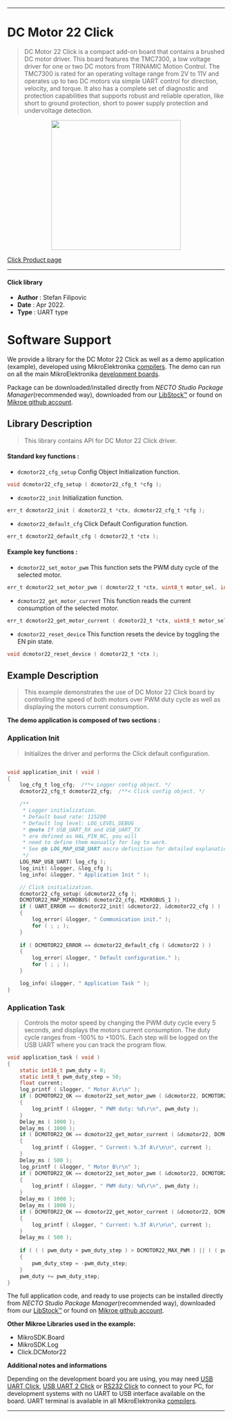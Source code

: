 
---
# DC Motor 22 Click

> DC Motor 22 Click is a compact add-on board that contains a brushed DC motor driver. This board features the TMC7300, a low voltage driver for one or two DC motors from TRINAMIC Motion Control. The TMC7300 is rated for an operating voltage range from 2V to 11V and operates up to two DC motors via simple UART control for direction, velocity, and torque. It also has a complete set of diagnostic and protection capabilities that supports robust and reliable operation, like short to ground protection, short to power supply protection and undervoltage detection.

<p align="center">
  <img src="https://download.mikroe.com/images/click_for_ide/dcmotor22_click.png" height=300px>
</p>

[Click Product page](https://www.mikroe.com/dc-motor-22-click)

---


#### Click library

- **Author**        : Stefan Filipovic
- **Date**          : Apr 2022.
- **Type**          : UART type


# Software Support

We provide a library for the DC Motor 22 Click
as well as a demo application (example), developed using MikroElektronika
[compilers](https://www.mikroe.com/necto-studio).
The demo can run on all the main MikroElektronika [development boards](https://www.mikroe.com/development-boards).

Package can be downloaded/installed directly from *NECTO Studio Package Manager*(recommended way), downloaded from our [LibStock&trade;](https://libstock.mikroe.com) or found on [Mikroe github account](https://github.com/MikroElektronika/mikrosdk_click_v2/tree/master/clicks).

## Library Description

> This library contains API for DC Motor 22 Click driver.

#### Standard key functions :

- `dcmotor22_cfg_setup` Config Object Initialization function.
```c
void dcmotor22_cfg_setup ( dcmotor22_cfg_t *cfg );
```

- `dcmotor22_init` Initialization function.
```c
err_t dcmotor22_init ( dcmotor22_t *ctx, dcmotor22_cfg_t *cfg );
```

- `dcmotor22_default_cfg` Click Default Configuration function.
```c
err_t dcmotor22_default_cfg ( dcmotor22_t *ctx );
```

#### Example key functions :

- `dcmotor22_set_motor_pwm` This function sets the PWM duty cycle of the selected motor.
```c
err_t dcmotor22_set_motor_pwm ( dcmotor22_t *ctx, uint8_t motor_sel, int16_t pwm_duty );
```

- `dcmotor22_get_motor_current` This function reads the current consumption of the selected motor.
```c
err_t dcmotor22_get_motor_current ( dcmotor22_t *ctx, uint8_t motor_sel, float *current );
```

- `dcmotor22_reset_device` This function resets the device by toggling the EN pin state.
```c
void dcmotor22_reset_device ( dcmotor22_t *ctx );
```

## Example Description

> This example demonstrates the use of DC Motor 22 Click board by controlling the speed of both motors over PWM duty cycle as well as displaying the motors current consumption.

**The demo application is composed of two sections :**

### Application Init

> Initializes the driver and performs the Click default configuration.

```c

void application_init ( void )
{
    log_cfg_t log_cfg;  /**< Logger config object. */
    dcmotor22_cfg_t dcmotor22_cfg;  /**< Click config object. */

    /** 
     * Logger initialization.
     * Default baud rate: 115200
     * Default log level: LOG_LEVEL_DEBUG
     * @note If USB_UART_RX and USB_UART_TX 
     * are defined as HAL_PIN_NC, you will 
     * need to define them manually for log to work. 
     * See @b LOG_MAP_USB_UART macro definition for detailed explanation.
     */
    LOG_MAP_USB_UART( log_cfg );
    log_init( &logger, &log_cfg );
    log_info( &logger, " Application Init " );

    // Click initialization.
    dcmotor22_cfg_setup( &dcmotor22_cfg );
    DCMOTOR22_MAP_MIKROBUS( dcmotor22_cfg, MIKROBUS_1 );
    if ( UART_ERROR == dcmotor22_init( &dcmotor22, &dcmotor22_cfg ) ) 
    {
        log_error( &logger, " Communication init." );
        for ( ; ; );
    }
    
    if ( DCMOTOR22_ERROR == dcmotor22_default_cfg ( &dcmotor22 ) )
    {
        log_error( &logger, " Default configuration." );
        for ( ; ; );
    }

    log_info( &logger, " Application Task " );
}

```

### Application Task

> Controls the motor speed by changing the PWM duty cycle every 5 seconds, and displays
the motors current consumption. The duty cycle ranges from -100% to +100%. 
Each step will be logged on the USB UART where you can track the program flow.

```c
void application_task ( void )
{
    static int16_t pwm_duty = 0;
    static int8_t pwm_duty_step = 50;
    float current;
    log_printf ( &logger, " Motor A\r\n" );
    if ( DCMOTOR22_OK == dcmotor22_set_motor_pwm ( &dcmotor22, DCMOTOR22_MOTOR_A, pwm_duty ) )
    {
        log_printf ( &logger, " PWM duty: %d\r\n", pwm_duty );
    }
    Delay_ms ( 1000 );
    Delay_ms ( 1000 );
    if ( DCMOTOR22_OK == dcmotor22_get_motor_current ( &dcmotor22, DCMOTOR22_MOTOR_A, &current ) )
    {
        log_printf ( &logger, " Current: %.3f A\r\n\n", current );
    }
    Delay_ms ( 500 );
    log_printf ( &logger, " Motor B\r\n" );
    if ( DCMOTOR22_OK == dcmotor22_set_motor_pwm ( &dcmotor22, DCMOTOR22_MOTOR_B, pwm_duty ) )
    {
        log_printf ( &logger, " PWM duty: %d\r\n", pwm_duty );
    }
    Delay_ms ( 1000 );
    Delay_ms ( 1000 );
    if ( DCMOTOR22_OK == dcmotor22_get_motor_current ( &dcmotor22, DCMOTOR22_MOTOR_B, &current ) )
    {
        log_printf ( &logger, " Current: %.3f A\r\n\n", current );
    }
    Delay_ms ( 500 );
    
    if ( ( ( pwm_duty + pwm_duty_step ) > DCMOTOR22_MAX_PWM ) || ( ( pwm_duty + pwm_duty_step ) < DCMOTOR22_MIN_PWM ) ) 
    {
        pwm_duty_step = -pwm_duty_step;
    }
    pwm_duty += pwm_duty_step;
}
```

The full application code, and ready to use projects can be installed directly from *NECTO Studio Package Manager*(recommended way), downloaded from our [LibStock&trade;](https://libstock.mikroe.com) or found on [Mikroe github account](https://github.com/MikroElektronika/mikrosdk_click_v2/tree/master/clicks).

**Other Mikroe Libraries used in the example:**

- MikroSDK.Board
- MikroSDK.Log
- Click.DCMotor22

**Additional notes and informations**

Depending on the development board you are using, you may need
[USB UART Click](https://www.mikroe.com/usb-uart-click),
[USB UART 2 Click](https://www.mikroe.com/usb-uart-2-click) or
[RS232 Click](https://www.mikroe.com/rs232-click) to connect to your PC, for
development systems with no UART to USB interface available on the board. UART
terminal is available in all MikroElektronika
[compilers](https://shop.mikroe.com/compilers).

---
